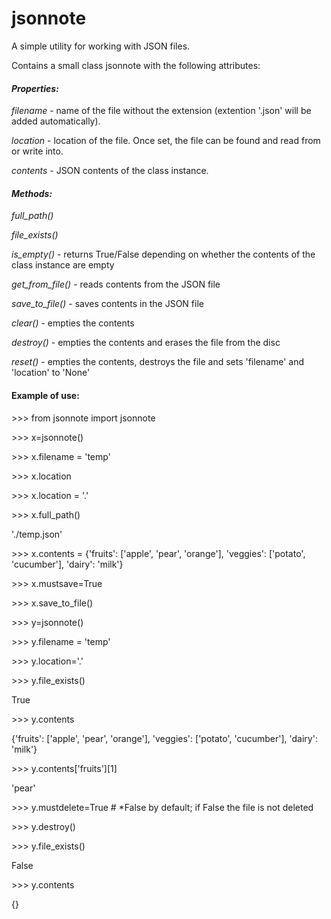 # jsonnote
 A simple utility for working with JSON files.  
 
 Contains a small class jsonnote with the following attributes:
  

#### *Properties:* ####


   *filename* - name of the file without the extension (extention '.json' will be added automatically).

   *location* - location of the file. Once set, the file can be found and read from or write into.

   *contents* - JSON contents of the class instance.  



#### *Methods:* ####

   *full_path()*

   *file_exists()*

   *is_empty()*      - returns True/False depending on whether the contents of the class instance are empty

   *get_from_file()* - reads contents from the JSON file

   *save_to_file()*  - saves contents in the JSON  file

   *clear()*         - empties the contents

   *destroy()*       - empties the contents and erases the file from the disc

   *reset()*         - empties the contents, destroys the file and sets 'filename' and 'location' to 'None'



 #### Example of use: ####

 \>>> from jsonnote import jsonnote

\>>> x=jsonnote()

\>>> x.filename = 'temp'


\>>> x.location

\>>> x.location = '.'

\>>> x.full_path()

'./temp.json'

\>>> x.contents = {'fruits': ['apple', 'pear', 'orange'], 'veggies': ['potato', 'cucumber'], 'dairy': 'milk'}

\>>> x.mustsave=True

\>>> x.save_to_file()

 \>>> y=jsonnote()

\>>> y.filename = 'temp'

\>>> y.location='.'

\>>> y.file_exists()

True

\>>> y.contents

{'fruits': ['apple', 'pear', 'orange'], 'veggies': ['potato', 'cucumber'], 'dairy': 'milk'}

\>>> y.contents['fruits'][1]

'pear'


\>>> y.mustdelete=True # *False by default; if False the file is not deleted

\>>> y.destroy()

\>>> y.file_exists()

False

\>>> y.contents

{}
